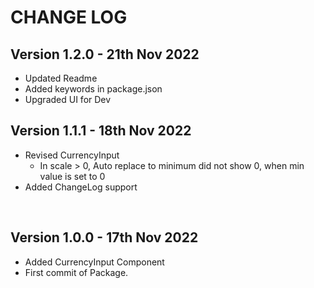 # **CHANGE LOG**

## Version 1.2.0 - 21th Nov 2022

- Updated Readme
- Added keywords in package.json
- Upgraded UI for Dev

## Version 1.1.1 - 18th Nov 2022

- Revised CurrencyInput 
    - In scale > 0, Auto replace to minimum did not show 0, when min value is set to 0
- Added ChangeLog support

<br/>

## Version 1.0.0 - 17th Nov 2022

- Added CurrencyInput Component
- First commit of Package.